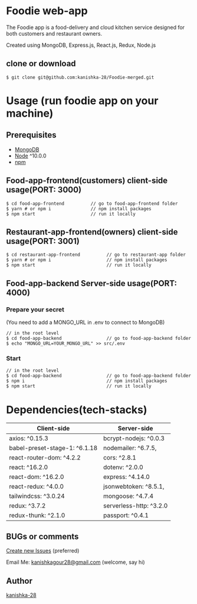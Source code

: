 # Foodie web-app

The Foodie app is a food-delivery and cloud kitchen service designed for both customers and restaurant owners.

Created using MongoDB, Express.js, React.js, Redux, Node.js


## clone or download
```terminal
$ git clone git@github.com:kanishka-28/Foodie-merged.git
```


# Usage (run foodie app on your machine)

## Prerequisites
- [MongoDB](https://gist.github.com/nrollr/9f523ae17ecdbb50311980503409aeb3)
- [Node](https://nodejs.org/en/download/) ^10.0.0
- [npm](https://nodejs.org/en/download/package-manager/)


## Food-app-frontend(customers) client-side usage(PORT: 3000)
```terminal
$ cd food-app-frontend          // go to food-app-frontend folder
$ yarn # or npm i               // npm install packages
$ npm start                     // run it locally
```

## Restaurant-app-frontend(owners) client-side usage(PORT: 3001)
```terminal
$ cd restaurant-app-frontend          // go to restaurant-app folder
$ yarn # or npm i                     // npm install packages
$ npm start                           // run it locally
```

## Food-app-backend Server-side usage(PORT: 4000)

### Prepare your secret

(You need to add a MONGO_URL in .env to connect to MongoDB)

```terminal
// in the root level
$ cd food-app-backend                 // go to food-app-backend folder
$ echo "MONGO_URL=YOUR_MONGO_URL" >> src/.env
```

### Start

```terminal
// in the root level
$ cd food-app-backend                 // go to food-app-backend folder
$ npm i                               // npm install packages
$ npm start                           // run it locally
```


# Dependencies(tech-stacks)
Client-side | Server-side
--- | ---
axios: ^0.15.3 | bcrypt-nodejs: ^0.0.3
babel-preset-stage-1: ^6.1.18| nodemailer: ^6.7.5,
react-router-dom: ^4.2.2 | cors: ^2.8.1
react: ^16.2.0 | dotenv: ^2.0.0
react-dom: ^16.2.0 | express: ^4.14.0
react-redux: ^4.0.0 | jsonwebtoken: ^8.5.1,
tailwindcss: ^3.0.24 | mongoose: ^4.7.4
redux: ^3.7.2 | serverless-http: ^3.2.0
redux-thunk: ^2.1.0 | passport: ^0.4.1


## BUGs or comments

[Create new Issues](https://github.com/kanishka-28/Foodie-merged/issues) (preferred)

Email Me: kanishkagour28@gmail.com (welcome, say hi)

## Author
[kanishka-28]([https://master--kanishka-gour.netlify.app/])

